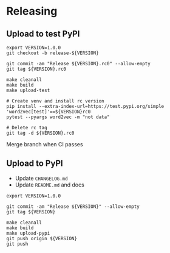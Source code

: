 # Releasing

## Upload to test PyPI

```
export VERSION=1.0.0
git checkout -b release-${VERSION}

git commit -am "Release ${VERSION}.rc0" --allow-empty
git tag ${VERSION}.rc0

make cleanall
make build
make upload-test

# Create venv and install rc version
pip install --extra-index-url=https://test.pypi.org/simple 'word2vec[test]'==${VERSION}rc0
pytest --pyargs word2vec -m "not data"

# Delete rc tag
git tag -d ${VERSION}.rc0
```

Merge branch when CI passes

## Upload to PyPI

- Update `CHANGELOG.md`
- Update `README.md` and docs

```
export VERSION=1.0.0

git commit -am "Release ${VERSION}" --allow-empty
git tag ${VERSION}

make cleanall
make build
make upload-pypi
git push origin ${VERSION}
git push
```
